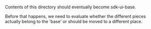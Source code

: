 Contents of this directory should eventually become sdk-ui-base.

Before that happens, we need to evaluate whether the different pieces actually belong to
the 'base' or should be moved to a different place.
